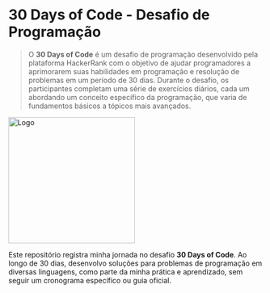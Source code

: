 # 30 Days of Code - Desafio de Programação

>O **30 Days of Code** é um desafio de programação desenvolvido pela plataforma HackerRank com o objetivo de ajudar programadores a aprimorarem suas habilidades em programação e resolução de problemas em um período de 30 dias. Durante o desafio, os participantes completam uma série de exercícios diários, cada um abordando um conceito específico da programação, que varia de fundamentos básicos a tópicos mais avançados.

<img alt="Logo" src="https://github.com/nikumu/30-days-of-code/blob/master/scaler-create-impact.gif" min-width="250px" max-width="250px" width="250px" align="center">  

Este repositório registra minha jornada no desafio **30 Days of Code**. Ao longo de 30 dias, desenvolvo soluções para problemas de programação em diversas linguagens, como parte da minha prática e aprendizado, sem seguir um cronograma específico ou guia oficial.



